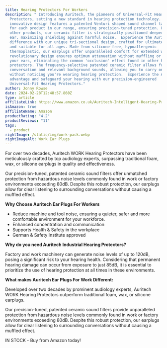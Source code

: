 ```yaml
---
title: Hearing Protectors For Workers
description: " Introducing Auritech, the pioneers of Universal-Fit Hearing
  Protectors, setting a new standard in hearing protection technology. Our
  innovative design features a patented Venturi shaped sound channel tailored
  for each product in our range, ensuring precision-tuned protection. Unlike
  other products, our ceramic filter is strategically positioned deeper in your
  ear, maximizing shielding against harmful noise.  Experience the Auritech
  difference with our unique tri-sectional design, crafted for ultimate comfort
  and suitable for all ages. Made from silicone-free, hypoallergenic
  thermoplastic, our earplugs offer unparalleled comfort for extended wear.  Our
  revolutionary design ensures optimum attenuation without muffling or blocking
  your ears, eliminating the common 'occlusion' effect found in other hearing
  protectors. The frequency-selective patented ceramic filter allows for normal
  conversation and relevant background sounds, allowing you to carry on as usual
  without noticing you're wearing hearing protection.  Experience the Auritech
  advantage and safeguard your hearing with our precision-engineered
  Universal-Fit Hearing Protectors."
author: Jonny Rowse
date: 2024-02-28T12:48:57.860Z
type: article
affiliateLink: https://www.amazon.co.uk/Auritech-Intelligent-Hearing-Protection-Environments/dp/B06XHKKGHB?maas=maas_adg_5EC43EE113062B5397551B39C7E07525_afap_abs&ref_=aa_maas&tag=maas
isAmazon: true
affiliateName: Amazon
productRating: "4.2"
productReviews: "11"
tags:
  - product
rightImage: /static/img/work-pack.webp
rightImageAlt: Work Ear Plugs
---
```

For over two decades, Auritech WORK Hearing Protectors have been meticulously crafted by top audiology experts, surpassing traditional foam, wax, or silicone earplugs in quality and effectiveness.

Our precision-tuned, patented ceramic sound filters offer unmatched protection from hazardous noise levels commonly found in work or factory environments exceeding 80dB. Despite this robust protection, our earplugs allow for clear listening to surrounding conversations without causing a muffled effect.

**Why Choose Auritech Ear Plugs For Workers**

*  Reduce machine and tool noise, ensuring a quieter, safer and more comfortable environment for your workforce.
* Enhanced concentration and communication
* Supports Health & Safety in the workplace
* German & Safety Institute approved

**Why do you need Auritech Industrial Hearing Protectors?**

Factory and work machinery can generate noise levels of up to 120dB, posing a significant risk to your hearing health. Considering that permanent hearing damage can occur from exposure to just 85dB, it is essential to prioritize the use of hearing protection at all times in these environments.

**What makes Auritech Ear Plugs For Work Different:**

Developed over two decades by prominent audiology experts, Auritech WORK Hearing Protectors outperform traditional foam, wax, or silicone earplugs.

Our precision-tuned, patented ceramic sound filters provide unparalleled protection from hazardous noise levels commonly found in work or factory environments exceeding 80dB. Despite this robust protection, our earplugs allow for clear listening to surrounding conversations without causing a muffled effect.

IN STOCK - Buy from Amazon today!

